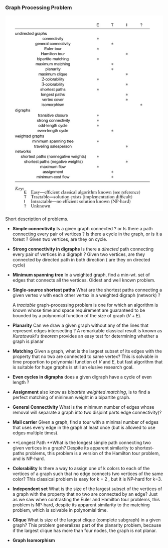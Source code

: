 ### Graph Processing Problem

![image-20210106204208311](8_Graph-Processing_Problems.assets/image-20210106204208311.png)

Short description of problems.

- **Simple connectivity** Is a given graph connected ? or Is there a path connecting every pair of vertices ? Is there a cycle in the graph, or is it a forest ? Given two vertices, are they on cycle.

- **Strong connectivity in digraphs** Is there a *directed* path connecting every pair of vertices in a digraph ? Given two vertices, are they connected by directed path in both direction ( are they on directed cycle)

- **Minimum spanning tree** In a weighted graph, find a min-wt. set of edges that connects all the vertices. Oldest and well known problem.

- **Single-source shortest paths** What are the shortest paths connecting a given vertex $v$ with each other vertex in a weighted digraph (network) ?

  A *tractable* graph-processing problem is one for which an algorithm is known whose time and space requirement are guaranteed to be bounded by a polynomial function of the size of graph $(V+E)$.

- **Planarity** Can we draw a given graph without any of the lines that represent edges intersecting ? A remarkable classical result is known as *Kuratowski's theorem* provides an easy test for determining whether a graph is planar

- **Matching** Given a graph, what is the largest subset of its edges with the property that no two are connected to same vertex? This is solvable in time proportion to polynomial function of $V$ and $E$, but fast algorithm that is suitable for huge graphs is still an elusive research goal.

- **Even cycles in digraphs** does a given digraph have a cycle of even length ? 

- **Assignment** also know as *bipartite weighted matching*, is to find a perfect matching of minimum weight in a bipartite graph.

- **General Connectivity** What is the minimum number of edges whose removal will separate a graph into two disjoint parts  edge connectivity)?

- **Mail carrier** Given a graph, find a tour with a minimal number of edges that uses every edge in the graph at least once (but is allowed to use edges multiple times).

- **Longest Path **What is the longest simple path connecting two given vertices in a graph? Despite its apparent similarity to shortest-paths problems, this problem is a version of the Hamilton tour problem, and is NP-hard.

- **Colorability** Is there a way to assign one of k colors to each of the vertices of a graph such that no edge connects two vertices of the same color? This classical problem is easy for k = 2 , but it is NP-hard for k=3.

- **Independent set** What is the size of the largest subset of the vertices of a graph with the property that no two are connected by an edge? Just as we saw when contrasting the Euler and Hamilton tour problems, this problem is NP-hard, despite its apparent similarity to the matching problem, which is solvable in polynomial time.

- **Clique** What is size of the largest clique (complete subgraph) in a given graph? This problem generalizes part of the planarity problem, because if the largest clique has more than four nodes, the graph is not planar.

- **Graph Isomorphism**